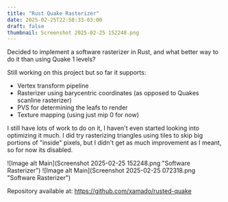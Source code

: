 ```yaml
---
title: "Rust Quake Rasterizer"
date: 2025-02-25T22:58:33-03:00
draft: false
thumbnail: Screenshot 2025-02-25 152248.png
---
```


Decided to implement a software rasterizer in Rust, and what better way to do it than using Quake 1 levels?

Still working on this project but so far it supports:

* Vertex transform pipeline
* Rasterizer using barycentric coordinates (as opposed to Quakes scanline rasterizer)
* PVS for determining the leafs to render
* Texture mapping (using just mip 0 for now)

I still have lots of work to do on it, I haven't even started looking into optimizing it much. I did try
rasterizing triangles using tiles to skip big portions of "inside" pixels, but I didn't get as much improvement 
as I meant, so for now its disabled.

![Image alt Main](Screenshot 2025-02-25 152248.png "Software Rasterizer")
![Image alt Main](Screenshot 2025-02-25 072318.png "Software Rasterizer")

Repository available at: https://github.com/xamado/rusted-quake

